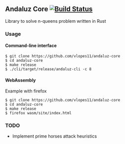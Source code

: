 ## Andaluz Core [![Build Status](https://travis-ci.org/vlopes11/andaluz-core.svg?branch=master)](https://travis-ci.org/vlopes11/andaluz-core)

Library to solve n-queens problem written in Rust

### Usage

#### Command-line interface

```
$ git clone https://github.com/vlopes11/andaluz-core
$ cd andaluz-core
$ make release
$ ./cli/target/release/andaluz-cli -c 8
```

#### WebAssembly

Example with firefox
```
$ git clone https://github.com/vlopes11/andaluz-core
$ cd andaluz-core
$ make release
$ firefox wasm/site/index.html
```

### TODO

* Implement prime horses attack heuristics
